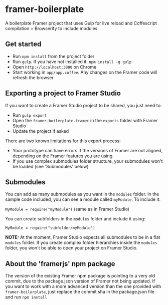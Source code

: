 # framer-boilerplate
A boilerplate Framer project that uses Gulp for live reload and Coffescript compilation + Browserify to include modules

## Get started

- Run `npm install` from the project folder
- Run `gulp`. If you have not installed it: `npm install -g gulp`
- Open `http://localhost:3000` on Chrome
- Start working in `app/app.coffee`. Any changes on the Framer code will refresh the browser

## Exporting a project to Framer Studio

If you want to create a Framer Studio project to be shared, you just need to:

- Run `gulp export`
- Open the `framer-boilerplate.framer` in the `exports` folder with Framer Studio
- Update the project if asked

There are two known limitations for this export process:

- Your prototype can have errors if the versions of Framer are not aligned, depending on the Framer features you are using
- If you use complex submodules folder structure, your submodules won't be loaded (see 'Submodules' below)

## Submodules

You can add as many submodules as you want in the `modules` folder. In the sample code included, you can see a module called `myModule`. To include it:

`MyModule = require("myModule")` (same as in Framer Studio)

You can create subfolders in the `modules` folder and include it using:

`MyModule = require("subfolder/myModule")`

**NOTE:** At the moment, Framer Studio expects all submodules to be in a flat `modules` folder. If you create complex folder hierarchies inside the `modules` folder, you won't be able to open your project on Framer Studio.

## About the 'framerjs' npm package

The version of the existing Framer npm package is pointing to a very old commit, due to the package.json version of Framer not being updated. If you want to work with a more advanced version than the one provided with `framer-boilerplate`, just replace the commit sha in the package.json file and run `npm install`